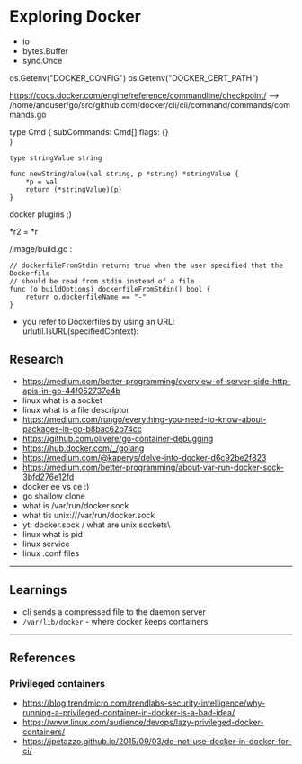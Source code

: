 # Exploring Docker

* io
* bytes.Buffer
* sync.Once

os.Getenv("DOCKER_CONFIG")
os.Getenv("DOCKER_CERT_PATH")

https://docs.docker.com/engine/reference/commandline/checkpoint/ --> /home/anduser/go/src/github.com/docker/cli/cli/command/commands/commands.go


type Cmd {
  subCommands: Cmd[]
  flags: {}  
}


```
type stringValue string

func newStringValue(val string, p *string) *stringValue {
	*p = val
	return (*stringValue)(p)
}
```

docker plugins ;)

*r2 = *r

/image/build.go :
```
// dockerfileFromStdin returns true when the user specified that the Dockerfile
// should be read from stdin instead of a file
func (o buildOptions) dockerfileFromStdin() bool {
	return o.dockerfileName == "-"
}
```

* you refer to Dockerfiles by using an URL: urlutil.IsURL(specifiedContext):

## Research

* https://medium.com/better-programming/overview-of-server-side-http-apis-in-go-44f052737e4b
* linux what is a socket
* linux what is a file descriptor
* https://medium.com/rungo/everything-you-need-to-know-about-packages-in-go-b8bac62b74cc
* https://github.com/olivere/go-container-debugging
* https://hub.docker.com/_/golang
* https://medium.com/@kaperys/delve-into-docker-d6c92be2f823
* https://medium.com/better-programming/about-var-run-docker-sock-3bfd276e12fd
* docker ee vs ce :)
* go shallow clone
* what is /var/run/docker.sock
* what tis unix:///var/run/docker.sock
* yt: docker.sock / what are unix sockets\
* linux what is pid
* linux service
* linux  .conf files

---

## Learnings

* cli sends a compressed file to the daemon server
* `/var/lib/docker` - where docker keeps containers

---

## References

### Privileged containers

* https://blog.trendmicro.com/trendlabs-security-intelligence/why-running-a-privileged-container-in-docker-is-a-bad-idea/
* https://www.linux.com/audience/devops/lazy-privileged-docker-containers/
* https://jpetazzo.github.io/2015/09/03/do-not-use-docker-in-docker-for-ci/